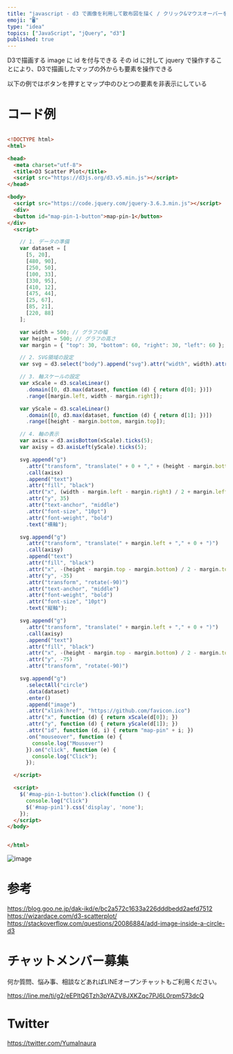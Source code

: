 ```yaml
---
title: "javascript - d3 で画像を利用して散布図を描く / クリック&マウスオーバーを検知する / 画像にidをつけてjqueryで操"
emoji: "🖥"
type: "idea"
topics: ["JavaScript", "jQuery", "d3"]
published: true
---
```


D3で描画する image に id を付与できる
その id に対して jquery で操作することにより、D3で描画したマップの外からも要素を操作できる

以下の例ではボタンを押すとマップ中のひとつの要素を非表示にしている

# コード例

```html

<!DOCTYPE html>
<html>

<head>
  <meta charset="utf-8">
  <title>D3 Scatter Plot</title>
  <script src="https://d3js.org/d3.v5.min.js"></script>
</head>

<body>
  <script src="https://code.jquery.com/jquery-3.6.3.min.js"></script>
  <div>
  <button id="map-pin-1-button">map-pin-1</button>
</div>
  <script>

    // 1. データの準備
    var dataset = [
      [5, 20],
      [480, 90],
      [250, 50],
      [100, 33],
      [330, 95],
      [410, 12],
      [475, 44],
      [25, 67],
      [85, 21],
      [220, 88]
    ];

    var width = 500; // グラフの幅
    var height = 500; // グラフの高さ
    var margin = { "top": 30, "bottom": 60, "right": 30, "left": 60 };

    // 2. SVG領域の設定
    var svg = d3.select("body").append("svg").attr("width", width).attr("height", height);

    // 3. 軸スケールの設定
    var xScale = d3.scaleLinear()
      .domain([0, d3.max(dataset, function (d) { return d[0]; })])
      .range([margin.left, width - margin.right]);

    var yScale = d3.scaleLinear()
      .domain([0, d3.max(dataset, function (d) { return d[1]; })])
      .range([height - margin.bottom, margin.top]);

    // 4. 軸の表示
    var axisx = d3.axisBottom(xScale).ticks(5);
    var axisy = d3.axisLeft(yScale).ticks(5);

    svg.append("g")
      .attr("transform", "translate(" + 0 + "," + (height - margin.bottom) + ")")
      .call(axisx)
      .append("text")
      .attr("fill", "black")
      .attr("x", (width - margin.left - margin.right) / 2 + margin.left)
      .attr("y", 35)
      .attr("text-anchor", "middle")
      .attr("font-size", "10pt")
      .attr("font-weight", "bold")
      .text("横軸");

    svg.append("g")
      .attr("transform", "translate(" + margin.left + "," + 0 + ")")
      .call(axisy)
      .append("text")
      .attr("fill", "black")
      .attr("x", -(height - margin.top - margin.bottom) / 2 - margin.top)
      .attr("y", -35)
      .attr("transform", "rotate(-90)")
      .attr("text-anchor", "middle")
      .attr("font-weight", "bold")
      .attr("font-size", "10pt")
      .text("縦軸");

    svg.append("g")
      .attr("transform", "translate(" + margin.left + "," + 0 + ")")
      .call(axisy)
      .append("text")
      .attr("fill", "black")
      .attr("x", -(height - margin.top - margin.bottom) / 2 - margin.top)
      .attr("y", -75)
      .attr("transform", "rotate(-90)")

    svg.append("g")
      .selectAll("circle")
      .data(dataset)
      .enter()
      .append("image")
      .attr("xlink:href", "https://github.com/favicon.ico")
      .attr("x", function (d) { return xScale(d[0]); })
      .attr("y", function (d) { return yScale(d[1]); })
      .attr("id", function (d, i) { return "map-pin" + i; })
      .on("mouseover", function (e) {
        console.log("Mousover")
      }).on("click", function (e) {
        console.log("Click");
      });

  </script>

  <script>
    $('#map-pin-1-button').click(function () {
      console.log("Click")
      $('#map-pin1').css('display', 'none');
    });
  </script>
</body>


</html>
```

![image](https://user-images.githubusercontent.com/13635059/220264821-96591264-f67d-49d5-9cf8-6b730d0a9851.png)

# 参考

https://blog.goo.ne.jp/dak-ikd/e/bc2a572c1633a226dddbedd2aefd7512 
https://wizardace.com/d3-scatterplot/ 
https://stackoverflow.com/questions/20086884/add-image-inside-a-circle-d3 


# チャットメンバー募集


何か質問、悩み事、相談などあればLINEオープンチャットもご利用ください。

https://line.me/ti/g2/eEPltQ6Tzh3pYAZV8JXKZqc7PJ6L0rpm573dcQ


# Twitter

https://twitter.com/YumaInaura

